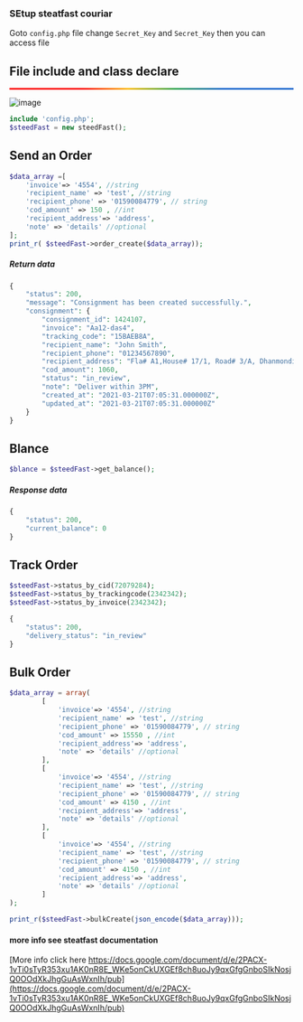 


### SEtup steatfast couriar

Goto `config.php` file change `Secret_Key` and  `Secret_Key` then  you can access file

## File include and class declare

<div style="border-bottom: 0;
    border-image-slice: 1;
    border-image-source: linear-gradient(90deg,#fb0301,#fb0301 25%,#fbbb06,#34a653,#206ace 75%);
    border-left: 0;
    border-right: 0;
    border-top-style: solid;
    border-top-width: 3px;
    margin: 0;
    height: 0;"></div>
    
![image](https://github.com/mdsazzad0002/Steedfast/assets/69880365/341ba221-e3ea-4077-b458-f2b625836f76)

```php
include 'config.php';
$steedFast = new steedFast();
```

## Send an Order
```php 
$data_array =[
    'invoice'=> '4554', //string
    'recipient_name' => 'test', //string
    'recipient_phone' => '01590084779', // string
    'cod_amount' => 150 , //int
    'recipient_address'=> 'address',
    'note' => 'details' //optional
];
print_r( $steedFast->order_create($data_array));
```
##### Return data
```php
{
    "status": 200,
    "message": "Consignment has been created successfully.",
    "consignment": {
        "consignment_id": 1424107,
        "invoice": "Aa12-das4",
        "tracking_code": "15BAEB8A",
        "recipient_name": "John Smith",
        "recipient_phone": "01234567890",
        "recipient_address": "Fla# A1,House# 17/1, Road# 3/A, Dhanmondi,Dhaka-1209",
        "cod_amount": 1060,
        "status": "in_review",
        "note": "Deliver within 3PM",
        "created_at": "2021-03-21T07:05:31.000000Z",
        "updated_at": "2021-03-21T07:05:31.000000Z"
    }
}
```
## Blance  
```php
$blance = $steedFast->get_balance();
```
##### Response data
```php
{
    "status": 200,
    "current_balance": 0
}     
``` 


## Track Order
```php
$steedFast->status_by_cid(72079284);
$steedFast->status_by_trackingcode(2342342);
$steedFast->status_by_invoice(2342342);
```
```php
{
    "status": 200,
    "delivery_status": "in_review"
}
```
## Bulk Order
```php
$data_array = array(
        [
            'invoice'=> '4554', //string
            'recipient_name' => 'test', //string
            'recipient_phone' => '01590084779', // string
            'cod_amount' => 15550 , //int
            'recipient_address'=> 'address',
            'note' => 'details' //optional
        ],
        [
            'invoice'=> '4554', //string
            'recipient_name' => 'test', //string
            'recipient_phone' => '01590084779', // string
            'cod_amount' => 4150 , //int
            'recipient_address'=> 'address',
            'note' => 'details' //optional
        ],
        [
            'invoice'=> '4554', //string
            'recipient_name' => 'test', //string
            'recipient_phone' => '01590084779', // string
            'cod_amount' => 4150 , //int
            'recipient_address'=> 'address',
            'note' => 'details' //optional
        ]
);

print_r($steedFast->bulkCreate(json_encode($data_array)));
```




#### more info see steatfast documentation

[More info click here https://docs.google.com/document/d/e/2PACX-1vTi0sTyR353xu1AK0nR8E_WKe5onCkUXGEf8ch8uoJy9qxGfgGnboSIkNosjQ0OOdXkJhgGuAsWxnIh/pub](https://docs.google.com/document/d/e/2PACX-1vTi0sTyR353xu1AK0nR8E_WKe5onCkUXGEf8ch8uoJy9qxGfgGnboSIkNosjQ0OOdXkJhgGuAsWxnIh/pub)

